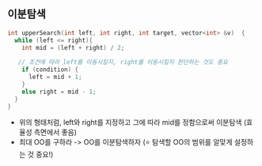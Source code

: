 ## 이분탐색
``` c++
int upperSearch(int left, int right, int target, vector<int> &v)  {
  while (left <= right){
    int mid = (left + right) / 2;
   
   // 조건에 따라 left를 이동시킬지, right를 이동시킬지 판단하는 것도 중요
    if (condition) {
      left = mid + 1;
    }
    else right = mid - 1;
  }
}
```
- 위의 형태처럼, left와 right를 지정하고 그에 따라 mid를 정함으로써 이분탐색 (효율성 측면에서 좋음)
- 최대 OO를 구하라 -> OO를 이분탐색하자 (:star: 탐색할 OO의 범위를 알맞게 설정하는 것 중요!)

